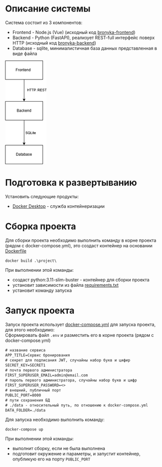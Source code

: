 # Описание системы
Система состоит из 3 компонентов:
* Frontend - Node.js (Vue) (исходный код [bronyka-frontend](https://github.com/egormuhaev/bronyka-frontend))
* Backend - Python (FastAPI), реализует REST-full интерфейс поверх HTTP  (исходный код [bronyka-backend](https://github.com/ProfessorZel/bronyka-backend))
* Database - sqlite, минималистичная база данных представленная в виде файла

![Архитектура](./structure.png)

# Подготовка к развертыванию
Установить следующие продукты:
* [Docker Desktop](https://www.docker.com/products/docker-desktop/) - служба контейнеризации

# Сборка проекта
Для сборки проекта необходимо выполнить команду в корне проекта (рядом с docker-compose.yml), это создаст контейнер на основании [Dockerfile](./project/Dockerfile)
```shell
docker build .\project\
```
При выполнении этой команды: 
* создаст python:3.11-slim-buster - контейнер для сборки проекта
* установит зависимости из файла [requirements.txt](./project/requirements.txt)
* установит команду запуска

# Запуск проекта
Запуск проекта использует [docker-compose.yml](./docker-compose.yml) для запуска проекта, для этого необходимо:<br>
Сформировать файл `.env` и разместить его в корне проекта (рядом с docker-compose.yml)
```
# название сервиса
APP_TITLE=Сервис бронирования
# секрет для подписания JWT, случайны набор букв и цифир
SECRET_KEY=SECRET1 
# почта первого администратора
FIRST_SUPERUSER_EMAIL=admin@email.com
# пароль первого администратора, случайны набор букв и цифр
FIRST_SUPERUSER_PASSWORD=<>
# внешний, публичный порт
PUBLIC_PORT=8000
# пути сохранения БД
# ./data - относительный путь, по отношению к docker-compose.yml
DATA_FOLDER=./data
```
Для запуска необходимо выполнить команду:
```shell
docker-compose up
```
При выполнении этой команды: 
* выполнит сборку, если не была выполнена
* подготовит окружение и параметры, и запустит контейнер, опубликую его на порту `PUBLIC_PORT`
